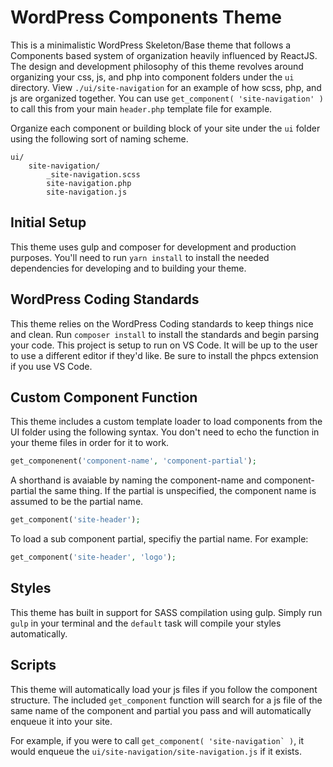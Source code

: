 # WordPress Components Theme

This is a minimalistic WordPress Skeleton/Base theme that follows a Components based system of organization heavily influenced by ReactJS. The design and development philosophy of this theme revolves around organizing your css, js, and php into component folders under the ```ui``` directory. View ```./ui/site-navigation``` for an example of how scss, php, and js are organized together. You can use ```get_component( 'site-navigation' )``` to call this from your main ```header.php``` template file for example.

Organize each component or building block of your site under the ```ui``` folder using the following sort of naming scheme.

```
ui/
	site-navigation/
		_site-navigation.scss
		site-navigation.php
		site-navigation.js
```

## Initial Setup

This theme uses gulp and composer for development and production purposes. You'll need to run ```yarn install``` to install the needed dependencies for developing and to building your theme.

## WordPress Coding Standards

This theme relies on the WordPress Coding standards to keep things nice and clean. Run ```composer install``` to install the standards and begin parsing your code. This project is setup to run on VS Code. It will be up to the user to use a different editor if they'd like. Be sure to install the phpcs extension if you use VS Code.

## Custom Component Function

This theme includes a custom template loader to load components from the UI folder using the following syntax. You don't need to echo the function in your theme files in order for it to work.

```php
get_componenent('component-name', 'component-partial');
```

A shorthand is avaiable by naming the component-name and component-partial the same thing. If the partial is unspecified, the component name is assumed to be the partial name.

```php
get_component('site-header');
```

To load a sub component partial, specifiy the partial name. For example:

```php
get_component('site-header', 'logo');
```

## Styles

This theme has built in support for SASS compilation using gulp. Simply run ```gulp``` in your terminal and the ```default``` task will compile your styles automatically.

## Scripts

This theme will automatically load your js files if you follow the component structure. The included ```get_component``` function will search for a js file of the same name of the component and partial you pass and will automatically enqueue it into your site. 

For example, if you were to call ```get_component( 'site-navigation` )```, it would enqueue the ```ui/site-navigation/site-navigation.js``` if it exists.
